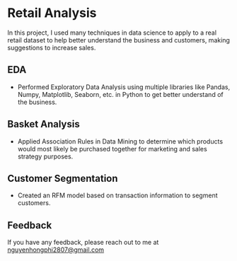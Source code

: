 # Retail Analysis

In this project, I used many techniques in data science to apply to a real retail dataset to help better understand the business and customers, making suggestions to increase sales.


## EDA
-	Performed Exploratory Data Analysis using multiple libraries like Pandas, Numpy, Matplotlib, Seaborn, etc. in Python to get better understand of the business.
## Basket Analysis
- Applied Association Rules in Data Mining to determine which products would most likely be purchased together for marketing and sales strategy purposes.
## Customer Segmentation
-	Created an RFM model based on transaction information to segment customers.
## Feedback

If you have any feedback, please reach out to me at nguyenhongphi2807@gmail.com
